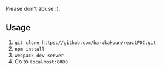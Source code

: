 
Please don't abuse :).

## Usage
1. `git clone https://github.com/barakakoun/reactPOC.git`
2. `npm install`
3. `webpack-dev-server`
4. Go to `localhost:8080`

